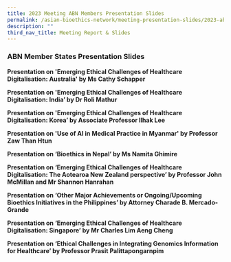 ```yaml
---
title: 2023 Meeting ABN Members Presentation Slides
permalink: /asian-bioethics-network/meeting-presentation-slides/2023-abn/
description: ""
third_nav_title: Meeting Report & Slides
---
```

### **ABN Member States Presentation Slides**

**Presentation on 'Emerging Ethical Challenges of Healthcare Digitalisation: Australia' by Ms Cathy Schapper**[](/files/Asian%20Bioethics%20Network/australia%20slides.pdf)

**Presentation on 'Emerging Ethical Challenges of Healthcare Digitalisation: India’ by Dr Roli Mathur**[](/files/Asian%20Bioethics%20Network/india%20slides.pdf)

**Presentation on 'Emerging Ethical Challenges of Healthcare Digitalisation: Korea’ by Associate Professor Ilhak Lee**[](/files/Asian%20Bioethics%20Network/korea%20slides.pdf)

**Presentation on 'Use of AI in Medical Practice in Myanmar' by Professor Zaw Than Htun**[](/files/Asian%20Bioethics%20Network/myanmar%20slides.pdf)

**Presentation on ‘Bioethics in Nepal’ by Ms Namita Ghimire**[](/files/Asian%20Bioethics%20Network/nepal%20slides.pdf)

**Presentation on ‘Emerging Ethical Challenges of Healthcare Digitalisation: The Aotearoa New Zealand perspective’ by Professor John McMillan and Mr Shannon Hanrahan**[](/files/Asian%20Bioethics%20Network/new%20zealand%20slides.pdf)

**Presentation on ‘Other Major Achievements or Ongoing/Upcoming Bioethics Initiatives in the Philippines’ by Attorney Charade B. Mercado-Grande**[](/files/Asian%20Bioethics%20Network/philippines%20slides.pdf)

**Presentation on ‘Emerging Ethical Challenges of Healthcare Digitalisation: Singapore’ by Mr Charles Lim Aeng Cheng**[](/files/Asian%20Bioethics%20Network/singapore%20slides.pdf)

**Presentation on ‘Ethical Challenges in Integrating Genomics Information for Healthcare’ by Professor Prasit Palittapongarnpim**[](/files/Asian%20Bioethics%20Network/thailand%20slides.pdf)